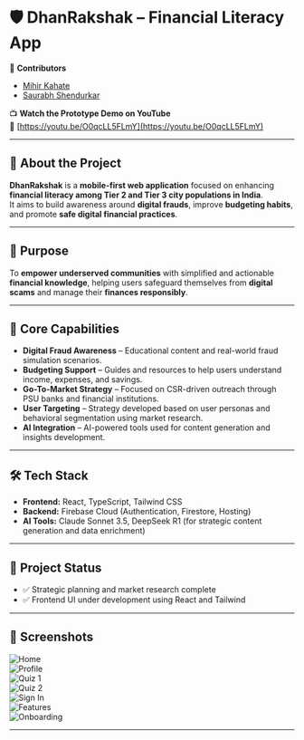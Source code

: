 # 🛡️ DhanRakshak – Financial Literacy App

👥 **Contributors**  
- [Mihir Kahate](https://www.linkedin.com/in/mihir-kahate-a63768309/)  
- [Saurabh Shendurkar](https://www.linkedin.com/in/saurabh-shendurkar-8a3753264/)

📺 **Watch the Prototype Demo on YouTube**  
🔗 [https://youtu.be/O0qcLL5FLmY](https://youtu.be/O0qcLL5FLmY)

---

## 📖 About the Project

**DhanRakshak** is a **mobile-first web application** focused on enhancing **financial literacy among Tier 2 and Tier 3 city populations in India**.  
It aims to build awareness around **digital frauds**, improve **budgeting habits**, and promote **safe digital financial practices**.

---

## 🚀 Purpose

To **empower underserved communities** with simplified and actionable **financial knowledge**, helping users safeguard themselves from **digital scams** and manage their **finances responsibly**.

---

## 🧩 Core Capabilities

- **Digital Fraud Awareness** – Educational content and real-world fraud simulation scenarios.  
- **Budgeting Support** – Guides and resources to help users understand income, expenses, and savings.  
- **Go-To-Market Strategy** – Focused on CSR-driven outreach through PSU banks and financial institutions.  
- **User Targeting** – Strategy developed based on user personas and behavioral segmentation using market research.  
- **AI Integration** – AI-powered tools used for content generation and insights development.

---

## 🛠️ Tech Stack

- **Frontend:** React, TypeScript, Tailwind CSS  
- **Backend:** Firebase Cloud (Authentication, Firestore, Hosting)  
- **AI Tools:** Claude Sonnet 3.5, DeepSeek R1 (for strategic content generation and data enrichment)

---

## 📌 Project Status

- ✅ Strategic planning and market research complete  
- ✅ Frontend UI under development using React and Tailwind

---

## 📸 Screenshots

![Home](screenshots/Home_screen.jpg)  
![Profile](screenshots/Profile_screen.jpg)  
![Quiz 1](screenshots/Quiz_screen.jpg)  
![Quiz 2](screenshots/Quiz_screen2.jpg)  
![Sign In](screenshots/Sign-in_screen.jpg)  
![Features](screenshots/feature_screen.jpg)  
![Onboarding](screenshots/onboarding_screen.jpg)

---
